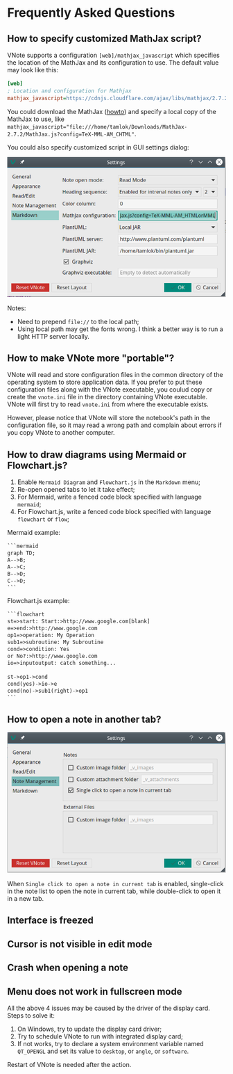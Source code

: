 # Frequently Asked Questions
## How to specify customized MathJax script?
VNote supports a configuration `[web]/mathjax_javascript` which specifies the location of the MathJax and its configuration to use. The default value may look like this:

```ini
[web]
; Location and configuration for Mathjax
mathjax_javascript=https://cdnjs.cloudflare.com/ajax/libs/mathjax/2.7.2/MathJax.js?config=TeX-MML-AM_CHTML
```

You could download the MathJax ([howto](http://docs.mathjax.org/en/latest/installation.html)) and specify a local copy of the MathJax to use, like `mathjax_javascript="file:///home/tamlok/Downloads/MathJax-2.7.2/MathJax.js?config=TeX-MML-AM_CHTML"`.

You could also specify customized script in GUI settings dialog:

![Customize MathJax Script](_v_images/_customizem_1526304904_1519292127.png)

Notes:

- Need to prepend `file://` to the local path;
- Using local path may get the fonts wrong. I think a better way is to run a light HTTP server locally.

## How to make VNote more "portable"?
VNote will read and store configuration files in the common directory of the operating system to store application data. If you prefer to put these configuration files along with the VNote executable, you coulud copy or create the `vnote.ini` file in the directory containing VNote executable. VNote will first try to read `vnote.ini` from where the executable exists.

However, please notice that VNote will store the notebook's path in the configuration file, so it may read a wrong path and complain about errors if you copy VNote to another computer.

## How to draw diagrams using Mermaid or Flowchart.js?
1. Enable `Mermaid Diagram` and `Flowchart.js` in the `Markdown` menu;
2. Re-open opened tabs to let it take effect;
3. For Mermaid, write a fenced code block specified with language `mermaid`;
4. For Flowchart.js, write a fenced code block specified with language `flowchart` or `flow`;

Mermaid example:

    ```mermaid
    graph TD;
    A-->B;
    A-->C;
    B-->D;
    C-->D;
    ```

Flowchart.js example:

    ```flowchart
    st=>start: Start:>http://www.google.com[blank]
    e=>end:>http://www.google.com
    op1=>operation: My Operation
    sub1=>subroutine: My Subroutine
    cond=>condition: Yes
    or No?:>http://www.google.com
    io=>inputoutput: catch something...

    st->op1->cond
    cond(yes)->io->e
    cond(no)->sub1(right)->op1
    ```

## How to open a note in another tab?
![](_v_images/_1526306088_1492754452.png)

When `Single click to open a note in current tab` is enabled, single-click in the note list to open the note in current tab, while double-click to open it in a new tab.

## Interface is freezed
## Cursor is not visible in edit mode
## Crash when opening a note
## Menu does not work in fullscreen mode
All the above 4 issues may be caused by the driver of the display card. Steps to solve it:

1. On Windows, try to update the display card driver;
2. Try to schedule VNote to run with integrated display card;
3. If not works, try to declare a system environment variable named `QT_OPENGL` and set its value to `desktop`, or `angle`, or `software`.

Restart of VNote is needed after the action.